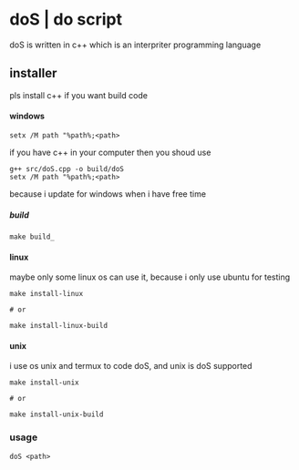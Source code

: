 # doS | do script

doS is written in c++ which is an interpriter programming language

## installer
pls install c++ if you want build code

#### windows
```
setx /M path "%path%;<path>
```
if you have c++ in your computer then you shoud use
```
g++ src/doS.cpp -o build/doS
setx /M path "%path%;<path>
```
because i update for windows when i have free time
##### build
```
make build_
```
#### linux
maybe only some linux os can use it, because i only use ubuntu for testing
```
make install-linux

# or

make install-linux-build
```
#### unix
i use os unix and termux to code doS, and unix is doS supported
```
make install-unix

# or

make install-unix-build
```
### usage
```
doS <path>
```
